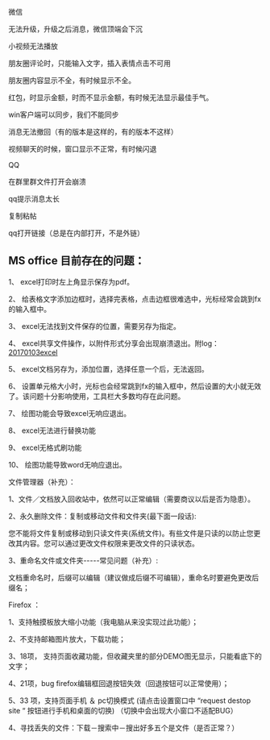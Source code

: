 微信

无法升级，升级之后消息，微信顶端会下沉

小视频无法播放

朋友圈评论时，只能输入文字，插入表情点击不可用

朋友圈内容显示不全，有时候显示不全。

红包，时显示金额，时而不显示金额，有时候无法显示最佳手气。

win客户端可以同步，我们不能同步

消息无法撤回（有的版本是这样的，有的版本不这样）

视频聊天的时候，窗口显示不正常，有时候闪退

QQ

在群里群文件打开会崩溃

qq提示消息太长

复制粘帖

qq打开链接（总是在内部打开，不是外链）

## MS office 目前存在的问题：
1、	excel打印时左上角显示保存为pdf。

2、	给表格文字添加边框时，选择完表格，点击边框很难选中，光标经常会跳到fx的输入框中。

3、	excel无法找到文件保存的位置，需要另存为指定。

4、	excel共享文件操作，以附件形式分享会出现崩溃退出。附log：[20170103excel](https://github.com/openthos/community-analysis/blob/master/daily-testresult/20170103excel)

5、	excel文档另存为，添加位置，选择任意一个后，无法返回。

6、  设置单元格大小时，光标也会经常跳到fx的输入框中，然后设置的大小就无效了。该问题十分影响使用，工具栏大多数均存在此问题。

7、  绘图功能会导致excel无响应退出。

8、  excel无法进行替换功能

9、  excel无格式刷功能

10、  绘图功能导致word无响应退出。

文件管理器（补充）：

1、文件／文档放入回收站中，依然可以正常编辑（需要商议以后是否为隐患）。

2、永久删除文件：复制或移动文件和文件夹(最下面一段话):

您不能将文件复制或移动到只读文件夹(系统文件)。有些文件是只读的以防止您更改其内容。您可以通过更改文件权限来更改文件的只读状态。

3、重命名文件或文件夹-----常见问题（补充）:

文档重命名时，后缀可以编辑（建议做成后缀不可编辑），重命名时要避免更改后缀名；


Firefox ：

1、支持触摸板放大缩小功能（我电脑从来没实现过此功能）；

2、不支持邮箱图片放大，下载功能；

3、18项， 支持页面收藏功能，但收藏夹里的部分DEMO图无显示，只能看底下的文字；

4、21项，bug firefox编辑框回退按钮失效（回退按钮可以正常使用）；

5、33 项，支持页面手机 ＆ pc切换模式 (请点击设置窗口中 “request destop site “ 按钮进行手机和桌面的切换) （切换中会出现大小窗口不适配BUG）

4、寻找丢失的文件：下载－搜索中－搜出好多五个是文件（是否正常？）

